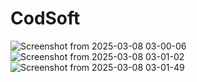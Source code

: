 # CodSoft
![Screenshot from 2025-03-08 03-00-06](https://github.com/user-attachments/assets/d48a3c34-4d94-4789-a0d5-ea0eadc6bd14)
![Screenshot from 2025-03-08 03-01-02](https://github.com/user-attachments/assets/22b5caae-7891-4827-8993-4c3169dd428f)
![Screenshot from 2025-03-08 03-01-49](https://github.com/user-attachments/assets/b0f87eff-05e7-4ae3-aa2b-cdd9714cef56)
